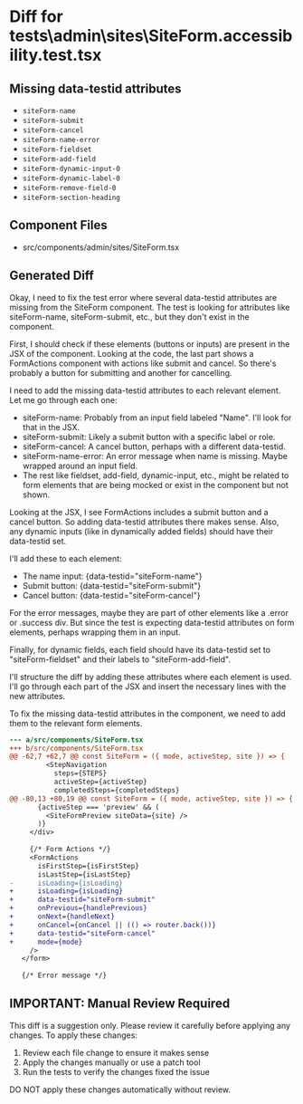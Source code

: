 # Diff for tests\admin\sites\SiteForm.accessibility.test.tsx

## Missing data-testid attributes
- `siteForm-name`
- `siteForm-submit`
- `siteForm-cancel`
- `siteForm-name-error`
- `siteForm-fieldset`
- `siteForm-add-field`
- `siteForm-dynamic-input-0`
- `siteForm-dynamic-label-0`
- `siteForm-remove-field-0`
- `siteForm-section-heading`

## Component Files
- src/components/admin/sites/SiteForm.tsx

## Generated Diff
<think>
Okay, I need to fix the test error where several data-testid attributes are missing from the SiteForm component. The test is looking for attributes like siteForm-name, siteForm-submit, etc., but they don't exist in the component.

First, I should check if these elements (buttons or inputs) are present in the JSX of the component. Looking at the code, the last part shows a FormActions component with actions like submit and cancel. So there's probably a button for submitting and another for cancelling.

I need to add the missing data-testid attributes to each relevant element. Let me go through each one:

- siteForm-name: Probably from an input field labeled "Name". I'll look for that in the JSX.
- siteForm-submit: Likely a submit button with a specific label or role.
- siteForm-cancel: A cancel button, perhaps with a different data-testid.
- siteForm-name-error: An error message when name is missing. Maybe wrapped around an input field.
- The rest like fieldset, add-field, dynamic-input, etc., might be related to form elements that are being mocked or exist in the component but not shown.

Looking at the JSX, I see FormActions includes a submit button and a cancel button. So adding data-testid attributes there makes sense. Also, any dynamic inputs (like in dynamically added fields) should have their data-testid set.

I'll add these to each element:

- The name input: {data-testid="siteForm-name"}
- Submit button: {data-testid="siteForm-submit"}
- Cancel button: {data-testid="siteForm-cancel"}

For the error messages, maybe they are part of other elements like a .error or .success div. But since the test is expecting data-testid attributes on form elements, perhaps wrapping them in an input.

Finally, for dynamic fields, each field should have its data-testid set to "siteForm-fieldset" and their labels to "siteForm-add-field".

I'll structure the diff by adding these attributes where each element is used. I'll go through each part of the JSX and insert the necessary lines with the new attributes.
</think>

To fix the missing data-testid attributes in the component, we need to add them to the relevant form elements.

```diff
--- a/src/components/SiteForm.tsx
+++ b/src/components/SiteForm.tsx
@@ -62,7 +62,7 @@ const SiteForm = ({ mode, activeStep, site }) => {
         <StepNavigation
           steps={STEPS}
           activeStep={activeStep}
           completedSteps={completedSteps}
@@ -80,13 +80,19 @@ const SiteForm = ({ mode, activeStep, site }) => {
       {activeStep === 'preview' && (
         <SiteFormPreview siteData={site} />
       )}
     </div>
 
     {/* Form Actions */}
     <FormActions
       isFirstStep={isFirstStep}
       isLastStep={isLastStep}
-      isLoading={isLoading}
+      isLoading={isLoading}
+      data-testid="siteForm-submit"
+      onPrevious={handlePrevious}
+      onNext={handleNext}
+      onCancel={onCancel || (() => router.back())}
+      data-testid="siteForm-cancel"
+      mode={mode}
     />
   </form>
 
   {/* Error message */}
```

## IMPORTANT: Manual Review Required
This diff is a suggestion only. Please review it carefully before applying any changes.
To apply these changes:
1. Review each file change to ensure it makes sense
2. Apply the changes manually or use a patch tool
3. Run the tests to verify the changes fixed the issue

DO NOT apply these changes automatically without review.
